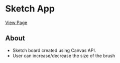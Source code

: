 # Sketch App

[View Page](https://amrdesai.github.io/sketch-app/)

## About
- Sketch board created using Canvas API.
- User can increase/decrease the size of the brush 
